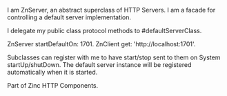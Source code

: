 I am ZnServer, an abstract superclass of HTTP Servers.
I am a facade for controlling a default server implementation.

I delegate my public class protocol methods to #defaultServerClass.

ZnServer startDefaultOn: 1701.
ZnClient get: 'http://localhost:1701'.

Subclasses can register with me to have start/stop sent to them on System startUp/shutDown.
The default server instance will be registered automatically when it is started.

Part of Zinc HTTP Components.